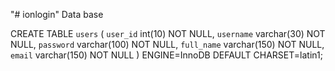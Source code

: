 "# ionlogin" 
Data base 




CREATE TABLE `users` (
  `user_id` int(10) NOT NULL,
  `username` varchar(30) NOT NULL,
  `password` varchar(100) NOT NULL,
  `full_name` varchar(150) NOT NULL,
  `email` varchar(150) NOT NULL
) ENGINE=InnoDB DEFAULT CHARSET=latin1;
